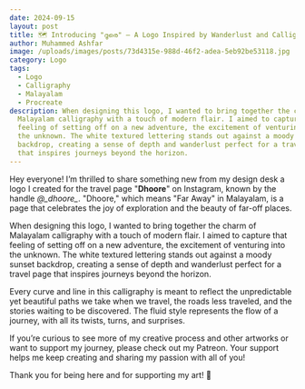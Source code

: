 ```yaml
---
date: 2024-09-15
layout: post
title: 🗺️ Introducing "ദൂരെ" – A Logo Inspired by Wanderlust and Calligraphy 🗺️
author: Muhammed Ashfar
image: /uploads/images/posts/73d4315e-988d-46f2-adea-5eb92be53118.jpg
category: Logo
tags:
  - Logo
  - Calligraphy
  - Malayalam
  - Procreate
description: When designing this logo, I wanted to bring together the charm of
  Malayalam calligraphy with a touch of modern flair. I aimed to capture that
  feeling of setting off on a new adventure, the excitement of venturing into
  the unknown. The white textured lettering stands out against a moody sunset
  backdrop, creating a sense of depth and wanderlust perfect for a travel page
  that inspires journeys beyond the horizon.
---
```

Hey everyone! I’m thrilled to share something new from my design desk a logo I created for the travel page "**Dhoore**" on Instagram, known by the handle *@\_dhoore\_*. "Dhoore," which means "Far Away" in Malayalam, is a page that celebrates the joy of exploration and the beauty of far-off places.

When designing this logo, I wanted to bring together the charm of Malayalam calligraphy with a touch of modern flair. I aimed to capture that feeling of setting off on a new adventure, the excitement of venturing into the unknown. The white textured lettering stands out against a moody sunset backdrop, creating a sense of depth and wanderlust perfect for a travel page that inspires journeys beyond the horizon.

Every curve and line in this calligraphy is meant to reflect the unpredictable yet beautiful paths we take when we travel, the roads less traveled, and the stories waiting to be discovered. The fluid style represents the flow of a journey, with all its twists, turns, and surprises.

If you’re curious to see more of my creative process and other artworks or want to support my journey, please check out my Patreon. Your support helps me keep creating and sharing my passion with all of you!

Thank you for being here and for supporting my art! 🌅